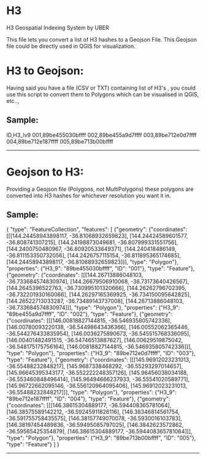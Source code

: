 # H3
H3 Geospatial Indexing System by UBER


This file lets you convert a list of H3 hashes to a Geojson File.
This Geojson file could be directly used in QGIS for visualization.


# H3 to Geojson:

Having said you have a file (CSV or TXT) containing list of H3's , you could use this script to convert them to Polygons which can be visualised in QGIS, etc..,

Sample:
-----

ID,H3_lv9
001,89be455030bffff
002,89be455a9d7ffff
003,89be712e0d7ffff
004,89be712e187ffff
005,89be713b00bffff

-----


# Geojson to H3:

Providing a Geojson file (Polygons, not MultiPolygons) these polygons are converted into H3 hashes for whichever resolution you want it in.

Sample:
-----

{ "type": "FeatureCollection", "features": [ 
{"geometry": {"coordinates": [[[144.24458943898117, -36.81068932659823], [144.24424589601577, -36.808741307215], [144.24198873049681, -36.807999331551756], [144.2400750480967, -36.80920533649371], [144.240418486149, -36.811153350732056], [144.2426757115154, -36.811895365174685], [144.24458943898117, -36.81068932659823]]], "type": "Polygon"}, "properties": {"H3_9": "89be455030bffff", "ID": "001"}, "type": "Feature"},
{"geometry": {"coordinates": [[[144.26713886048103, -36.733684574830974], [144.26679506910068, -36.73173640426567], [144.2645396522763, -36.730995101320666], [144.26262796702395, -36.732201930160066], [144.26297165369925, -36.734150095642825], [144.26522713033287, -36.73489143737008], [144.26713886048103, -36.733684574830974]]], "type": "Polygon"}, "properties": {"H3_9": "89be455a9d7ffff", "ID": "002"}, "type": "Feature"},
{"geometry": {"coordinates": [[[146.00818827144815, -36.546935805742336], [146.00780093220138, -36.54498643436366], [146.00552062365446, -36.544276433835954], [146.0036275890673, -36.545515768336095], [146.00401482491515, -36.54746513887627], [146.00629519875042, -36.548175175756164], [146.00818827144815, -36.546935805742336]]], "type": "Polygon"}, "properties": {"H3_9": "89be712e0d7ffff", "ID": "003"}, "type": "Feature"},
{"geometry": {"coordinates": [[[145.96912023231013, -36.55488232848217], [145.9687338468292, -36.55293297014657], [145.96645395343177, -36.552222248357126], [145.96456038034188, -36.553460848496414], [145.96494666237933, -36.55541020589771], [145.96722662095146, -36.556120964095406], [145.96912023231013, -36.55488232848217]]], "type": "Polygon"}, "properties": {"H3_9": "89be712e187ffff", "ID": "004"}, "type": "Feature"},
{"geometry": {"coordinates": [[[146.38615304889177, -36.594408365781064], [146.38575589142212, -36.59245911826116], [146.38346814561754, -36.591755758435575], [146.38157749070078, -36.5930016103783], [146.38197454489836, -36.59495085797025], [146.3842623572862, -36.59565425354879], [146.38615304889177, -36.594408365781064]]], "type": "Polygon"}, "properties": {"H3_9": "89be713b00bffff", "ID": "005"}, "type": "Feature"} ] }

-----
